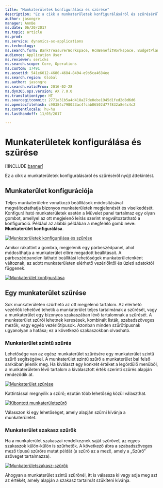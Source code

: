 ```yaml
---
title: "Munkaterületek konfigurálása és szűrése"
description: "Ez a cikk a munkaterületek konfigurálásáról és szűréséről nyújt áttekintést."
author: jasongre
manager: AnnBe
ms.date: 06/20/2017
ms.topic: article
ms.prod: 
ms.service: dynamics-ax-applications
ms.technology: 
ms.search.form: BankTreasurerWorkspace, HcmBenefitWorkspace, BudgetPlanningWorkspace, BusinessProcessGenericWorkspace, RetailCatalogManagementWorkspace, RetailCategoryAndProductWorkspace, RetailChannelManagementWorkspace, HcmCompensationWorkspace, CAMCostAccountingLedgerAdminWorkspace, CostAdminWorkspace, CostAnalysisWorkspace, CAMCostControlWorkspace, CustomerCollectionManagerWorkspace, CustomerInvoiceWorkspace, CustPaymentWorkspace, DataManagementWorkspace, DataValidationWorkspace, ERWorkspace, LedgerPeriodCloseProjectWorkspace, AssetWorkspace, GeneralJournalEntryWorkspace, VendVendorPortalInvoiceWorkspace, BudgetTrackingWorkspace, ReqCreatePlanWorkspace, BusinessProcessGenericOwnerWorkspace, SelfHealingWorkspace, WHSOutboundWorkMonitoringWorkspace, WHSWavePlanningWorkspace, PayrollWorkspace, HcmWorkforceWorkspace, RetailDiscountPricingWorkspace, EcoResProductDiscreteManufacturingWorkspace, KanbanPrepareProductForLeanWorkspace, EcoResProductProcessManufacturingWorkspace, EcoResProductVariantMaintainWorkspace, JmgShopSupervisorWorkspace, ProjProjectManagementWorkspace, VendVendorPortalWorkspace, PurchOrderMaintainWorkspace, PurchOrderProcessReceiptsWorkspace, HcmRecruitmentWorkspace, EcoResProductMaintainWorkspace, FMClerkWorkspace, OpResLifecycleManagementWorkspace, RetailITWorkspace, RetailChannelOperationsWorkspace, RetailStoreManagementWorkspace, SalesOrderProcessingWorkspace, SalesReturnWorkspace, SystemAdministrationWorkspaceForm, VendVendorRequestForQuotationsWorkspace, VendVendorProfileManagementWorkspace, VendInvoiceWorkspace, VendPaymentWorkspace
audience: Application User
ms.reviewer: sericks
ms.search.scope: Core, Operations
ms.custom: 17491
ms.assetid: 541e6012-4680-4684-8494-e9b5ca4684ee
ms.search.region: Global
ms.author: jasongre
ms.search.validFrom: 2016-02-28
ms.dyn365.ops.version: AX 7.0.0
ms.translationtype: HT
ms.sourcegitcommit: 2771a31b5a4d418a27de0ebe1945d1fed2d8d6d6
ms.openlocfilehash: c90384c798023ac4fcab06502d77f832a8e4c4c2
ms.contentlocale: hu-hu
ms.lasthandoff: 11/03/2017

---
```


# <a name="configure-and-filter-workspaces"></a>Munkaterületek konfigurálása és szűrése

[!INCLUDE [banner](../includes/banner.md)]

Ez a cikk a munkaterületek konfigurálásáról és szűréséről nyújt áttekintést.

<a name="configuring-a-workspace"></a>Munkaterület konfigurációja
-----------------------

Teljes munkaterületre vonatkozó beállítások módosításával megváltoztathatja bizonyos munkaterületek megjelenését és viselkedését. Konfigurálható munkaterületek esetén a Művelet panel tartalmaz egy olyan gombot, amellyel az ott megjelenő leírás szerint megváltoztatható a konfiguráció. Például az alábbi példában a megfelelő gomb neve: **Munkaterület konfigurálása**. 

[![Munkaterületek konfigurálása és szűrése](./media/configure-and-filter-workspaces.png)](./media/configure-and-filter-workspaces.png)   

Amikor rákattint a gombra, megjelenik egy párbeszédpanel, ahol módosíthatja a munkaterület előre megadott beállításait. A párbeszédpanelen látható beállítási lehetőségek munkaterületenként változnak, az adott munkaterületen elérhető vezérlőktől és üzleti adatoktól függenek. 

[![Munkaterület konfigurálása](./media/configure-my-workspace.png)](./media/configure-my-workspace.png)

## <a name="filtering-a-workspace"></a>Egy munkaterület szűrése
Sok munkaterületen szűrhető az ott megjelenő tartalom. Az elérhető vezérlők lehetővé tehetik a munkaterület teljes tartalmának a szűrését, vagy a munkaterület egy bizonyos szakaszában lévő tartalomnak a szűrését. A munkaterület szűrői lehetnek keresések, kombinált listák, szabadszöveges mezők, vagy egyéb vezérlőtípusok. Azonban minden szűrőtípusnak ugyanolyan a hatása; ez a következő szakaszokban olvasható.

### <a name="workspace-wide-filters"></a>Munkaterület szintű szűrés

Lehetősége van az egész munkaterület szűrésére egy munkaterület szintű szűrő segítségével. A munkaterület szintű szűrő a munkaterület bal felső sarkában jelenik meg. Ha kiválaszt egy konkrét értéket a legördülő menüből, a munkaterületen lévő tartalom a kiválasztott érték szerinti szűrés alapján rendeződik át. 

[![Munkaterület szűrése](./media/workspace-filter.png)](./media/workspace-filter.png) 

Kattintással megnyílik a szűrő; ezután több lehetőség közül választhat. 

[![Kibontott munkaterületszűrő](./media/workspace-filter-expanded.png)](./media/workspace-filter-expanded.png) 

Válasszon ki egy lehetőséget, amely alapján szűrni kívánja a munkaterületet.

### <a name="workspace-section-filters"></a>Munkaterület szakasz szűrők

Ha a munkaterület szakaszai rendelkeznek saját szűrővel, az egyes szakaszok külön-külön is szűrhetők. A következő ábra a szabadszöveges mező típusú szűrőre mutat példát (a szűrő az a mező, amely a „Szűrő” szöveget tartalmazza). 

[![Munkaterületszakasz-szűrők](./media/workspace-section-filters.png)](./media/workspace-section-filters.png) 

Ahogyan a munkaterület szintű szűrőnél, itt is válassza ki vagy adja meg azt az értékét, amely alapján a szakasz tartalmát szűkíteni kívánja.




